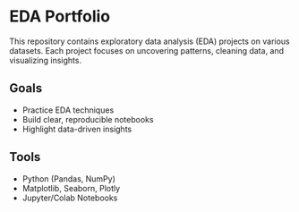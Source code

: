 # EDA Portfolio

This repository contains exploratory data analysis (EDA) projects on various datasets. Each project focuses on uncovering patterns, cleaning data, and visualizing insights.

## Goals

- Practice EDA techniques
- Build clear, reproducible notebooks
- Highlight data-driven insights


## Tools

- Python (Pandas, NumPy)
- Matplotlib, Seaborn, Plotly
- Jupyter/Colab Notebooks


